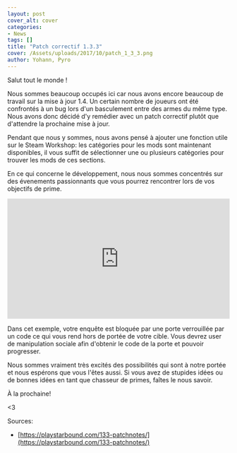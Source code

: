 ```yaml
---
layout: post
cover_alt: cover
categories:
- News
tags: []
title: "Patch correctif 1.3.3"
cover: /Assets/uploads/2017/10/patch_1_3_3.png
author: Yohann, Pyro
---
```


Salut tout le monde !

Nous sommes beaucoup occupés ici car nous avons encore beaucoup de travail sur la mise à jour 1.4. Un certain nombre de joueurs ont été confrontés à un bug lors d'un basculement entre des armes du même type.
Nous avons donc décidé d'y remédier avec un patch correctif plutôt que d'attendre la prochaine mise à jour.

Pendant que nous y sommes, nous avons pensé à ajouter une fonction utile sur le Steam Workshop: les catégories pour les mods sont maintenant disponibles, il vous suffit de sélectionner
une ou plusieurs catégories pour trouver les mods de ces sections.

En ce qui concerne le développement, nous nous sommes concentrés sur des évenements passionnants que vous pourrez rencontrer lors de vos objectifs de prime.

<div style='position:relative;padding-bottom:54%'><iframe src='https://gfycat.com/ifr/ThriftySlipperyCirriped' frameborder='0' scrolling='no' width='100%' height='100%' style='position:absolute;top:0;left:0' allowfullscreen></iframe></div>

Dans cet exemple, votre enquête est bloquée par une porte verrouillée par un code ce qui vous rend hors de portée de votre cible. 
Vous devrez user de manipulation sociale afin d'obtenir le code de la porte et pouvoir progresser.

Nous sommes vraiment très excités des possibilités qui sont à notre portée et nous espérons que vous l'êtes aussi. Si vous avez de stupides idées ou de bonnes idées en tant que chasseur de primes, faîtes le nous savoir.

À la prochaine!
 
<3



Sources:
- [https://playstarbound.com/133-patchnotes/](https://playstarbound.com/133-patchnotes/)
